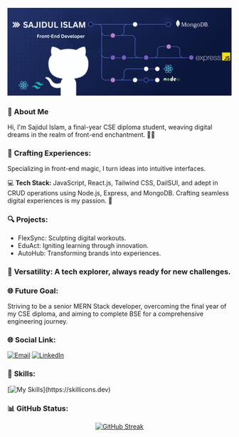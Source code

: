 ![The San Juan Mountains are beautiful!](https://raw.githubusercontent.com/Sajidul-Is1am/Sajidul-Is1am/main/SajidUl.png "San Juan Mountains")

### **🌺 About Me**

Hi, I'm Sajidul Islam, a final-year CSE diploma student, weaving digital dreams in the realm of front-end enchantment. 🚀✨

### 🌟 **Crafting Experiences:**

Specializing in front-end magic, I turn ideas into intuitive interfaces.

💻 **Tech Stack:** JavaScript, React.js, Tailwind CSS, DailSUI, and adept in CRUD operations using Node.js, Express, and MongoDB. Crafting seamless digital experiences is my passion. 🚀

### 🔍 **Projects:**

- FlexSync: Sculpting digital workouts.
- EduAct: Igniting learning through innovation.
- AutoHub: Transforming brands into experiences.

### 🌈 **Versatility:** A tech explorer, always ready for new challenges.

### 🌐 **Future Goal:**

Striving to be a senior MERN Stack developer, overcoming the final year of my CSE diploma, and aiming to complete BSE for a comprehensive engineering journey.

### 🌐 **Social Link:**

[![Email](https://img.shields.io/badge/Email-D14836?style=for-the-badge&logo=gmail&logoColor=white)](mailto:mdsajid466478@gmail.com)
[![LinkedIn](https://img.shields.io/badge/LinkedIn-0077B5?style=for-the-badge&logo=linkedin&logoColor=white)](https://www.linkedin.com/in/sajidul-islam-9842b72a3/)

### 💼 **Skills:**

<p>

[![My Skills](https://skillicons.dev/icons?i=js,css,tailwind,react,nodejs,express,mongodb,html,figma,firebase,)](https://skillicons.dev)

</p>

### 📊 **GitHub Status:**

<div align="center">

[![GitHub Streak](https://github-readme-streak-stats.herokuapp.com?user=Sajidul-Is1am&theme=vue-dark&hide_border=true)](https://git.io/streak-stats)

</div>
